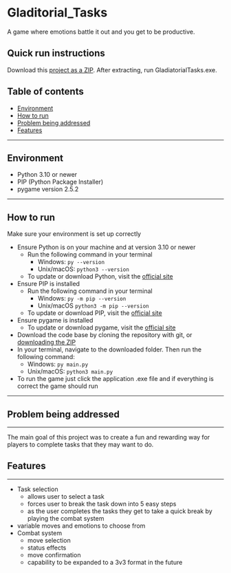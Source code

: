 # Gladitorial_Tasks
A game where emotions battle it out and you get to be productive.

## Quick run instructions
Download this [project as a ZIP](https://docs.github.com/en/repositories/working-with-files/using-files/downloading-source-code-archives). After extracting, run GladiatorialTasks.exe.

## Table of contents
- [Environment](#environment)
- [How to run](#how-to-run)
- [Problem being addressed](#problem-being-addressed)
- [Features](#features)

---

## Environment
- Python 3.10 or newer
- PIP (Python Package Installer)
- pygame version 2.5.2

---

## How to run
Make sure your environment is set up correctly
- Ensure Python is on your machine and at version 3.10 or newer
    - Run the following command in your terminal
        - Windows: `py --version`
        - Unix/macOS: `python3 --version`
    - To update or download Python, visit the [official site](https://www.python.org/downloads/)
- Ensure PIP is installed
    - Run the following command in your terminal
        - Windows: `py -m pip --version`
        - Unix/macOS `python3 -m pip --version`
    - To update or download PIP, visit the [official site](https://docs.python.org/3/installing/index.html#pip-not-installed)
- Ensure pygame is installed
    - To update or download pygame, visit  the [official site](https://www.pygame.org/wiki/GettingStarted)
- Download the code base by cloning the repository with git, or [downloading the ZIP](https://docs.github.com/en/repositories/working-with-files/using-files/downloading-source-code-archives)
- In your terminal, navigate to the downloaded folder. Then run the following command:
    - Windows: `py main.py`
    - Unix/macOS: `python3 main.py`
- To run the game just click the application .exe file and if everything is correct the game should run 
---

## Problem being addressed

---
The main goal of this project was to create
a fun and rewarding way for players to complete
tasks that they may want to do. 

## Features

---
- Task selection
    - allows user to select a task
    - forces user to break the task down into 5 easy steps
    - as the user completes the tasks they get to take a quick break by playing the combat system
- variable moves and emotions to choose from
- Combat system 
  - move selection
  - status effects
  - move confirmation
  - capability to be expanded to a 3v3 format in the future

